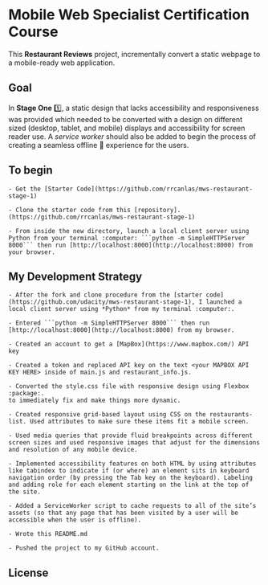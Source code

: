 <!--rrcnlas
	READ.md
-->

# **Mobile Web Specialist Certification Course**

This **Restaurant Reviews** project, incrementally convert a static webpage to a mobile-ready web application. 

## Goal

In **Stage One** :one:, a static design that lacks accessibility and responsiveness was provided which needed to be converted with a design on different sized (desktop, tablet, and mobile) displays and accessibility for screen reader use. A *service worker* should also be added to begin the process of creating a seamless offline :mobile_phone_off: experience for the users.


## To begin 
	
	- Get the [Starter Code](https://github.com/rrcanlas/mws-restaurant-stage-1)

 	- Clone the starter code from this [repository]. (https://github.com/rrcanlas/mws-restaurant-stage-1)

 	- From inside the new directory, launch a local client server using Python from your terminal :computer: ```python -m SimpleHTTPServer 8000``` then run [http://localhost:8000](http://localhost:8000) from your browser.
	
## My Development Strategy 

	- After the fork and clone procedure from the [starter code](https://github.com/udacity/mws-restaurant-stage-1), I launched a local client server using *Python* from my terminal :computer:. 
	
	- Entered ```python -m SimpleHTTPServer 8000``` then run [http://localhost:8000](http://localhost:8000) from my browser.
	
	- Created an account to get a [MapBox](https://www.mapbox.com/) API key

	- Created a token and replaced API key on the text <your MAPBOX API KEY HERE> inside of main.js and restaurant_info.js.

	- Converted the style.css file with responsive design using Flexbox :package:.
	to immediately fix and make things more dynamic. 

	- Created responsive grid-based layout using CSS on the restaurants-list. Used attributes to make sure these items fit a mobile screen.

	- Used media queries that provide fluid breakpoints across different screen sizes and used responsive images that adjust for the dimensions and resolution of any mobile device. 

	- Implemented accessibility features on both HTML by using attributes like tabindex to indicate if (or where) an element sits in keyboard navigation order (by pressing the Tab key on the keyboard). Labeling and adding role for each element starting on the link at the top of the site.

	- Added a ServiceWorker script to cache requests to all of the site’s assets (so that any page that has been visited by a user will be accessible when the user is offline).

	- Wrote this README.md

	- Pushed the project to my GitHub account.

## License